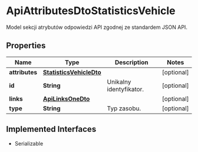 

# ApiAttributesDtoStatisticsVehicle

Model sekcji atrybutów odpowiedzi API zgodnej ze standardem JSON API.

## Properties

| Name | Type | Description | Notes |
|------------ | ------------- | ------------- | -------------|
|**attributes** | [**StatisticsVehicleDto**](StatisticsVehicleDto.md) |  |  [optional] |
|**id** | **String** | Unikalny identyfikator. |  [optional] |
|**links** | [**ApiLinksOneDto**](ApiLinksOneDto.md) |  |  [optional] |
|**type** | **String** | Typ zasobu. |  [optional] |


## Implemented Interfaces

* Serializable


